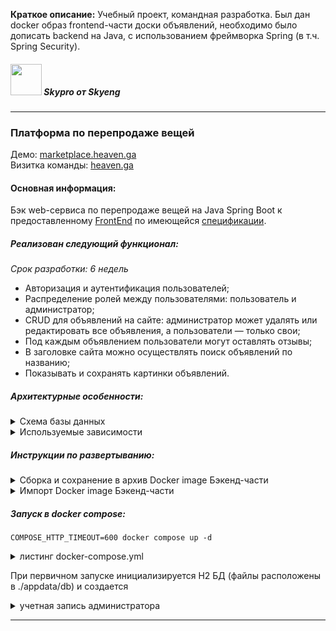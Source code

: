 **Краткое описание:** Учебный проект, командная разработка. Был дан docker образ frontend-части доски объявлений, необходимо было дописать backend на Java, с использованием фреймворка Spring (в т.ч. Spring Security).

##### <img src="http://alrepin.sytes.net/school/student/2/avatar/preview" width="50" height="50"/> Skypro от Skyeng
***


###  Платформа по перепродаже вещей
Демо: [marketplace.heaven.ga](http://marketplace.heaven.ga)  
Визитка команды: [heaven.ga](http://heaven.ga)  


#### Основная информация:
Бэк web-сервиса по перепродаже вещей на Java Spring Boot к предоставленному [FrontEnd](https://github.com/heaven-devs/front-react-avito) по имеющейся [спецификации](https://github.com/heaven-devs/front-react-avito/blob/main/openapi.yaml).  
##### Реализован следующий функционал:
_Срок разработки: 6 недель_
- Авторизация и аутентификация пользователей;
- Распределение ролей между пользователями: пользователь и администратор;
- CRUD для объявлений на сайте: администратор может удалять или редактировать все объявления, а пользователи — только свои;
- Под каждым объявлением пользователи могут оставлять отзывы;
- В заголовке сайта можно осуществлять поиск объявлений по названию;
- Показывать и сохранять картинки объявлений.  

##### Архитектурные особенности:
<details>
  <summary>Схема базы данных</summary>

<img src="http://marketplace.backend.heaven.ga/img/59" />
</details>  

<details>
  <summary>Используемые зависимости</summary>

<img src="http://marketplace.backend.heaven.ga/img/60" />
</details>

##### Инструкции по развертыванию:
<details>
  <summary>Сборка и сохранение в архив Docker image Бэкенд-части</summary>

```
docker build -t backend-marketplace-heaven .
docker save "backend-marketplace-heaven:latest" | gzip -c  > "./marketplace-heaven-backend-image-`date +%Y-%m-%d_%H-%M`.tgz";
```
</details>

<details>
  <summary>Импорт Docker image Бэкенд-части</summary>

```
gunzip -c "./marketplace-heaven-backend-image-`date +%Y-%m-%d_%H-%M`.tgz" | docker load
```
</details>

##### Запуск в docker compose:
`COMPOSE_HTTP_TIMEOUT=600 docker compose up -d`
<details>
  <summary>листинг docker-compose.yml</summary>

```
version: "3.3"
services:
backend-marketplace-heaven:
image: backend-marketplace-heaven:latest
deploy:
resources:
limits:
cpus: '0.50'
memory: 200M
reservations:
cpus: '0.45'
memory: 180M
      container_name: backend-marketplace-heaven
      ports:
        - "8080:8080"
        - "9090:9090"
      environment:
        - "PUID=1000"
        - "PGID=1000"
      restart: 'no'
      volumes:
        - ./appdata/db:/src/main/resources/db:Z
        - ./appdata/root:/root:Z
        - /etc/timezone:/etc/timezone:ro
```
</details>

При первичном запуске инициализируется H2 БД (файлы расположены в ./appdata/db) и создается  
<details>
  <summary>учетная запись администратора</summary>

```
логин: admin@heaven.ga  
пароль: admin
```
</details>

***
